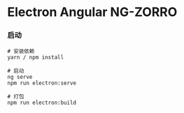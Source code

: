 # Electron Angular NG-ZORRO

### 启动
```shell
# 安装依赖
yarn / npm install

# 启动
ng serve
npm run electron:serve

# 打包
npm run electron:build
```

